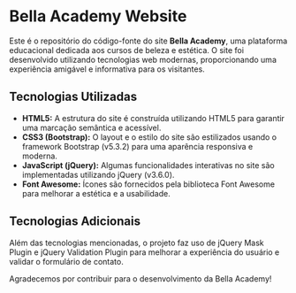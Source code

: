 # Bella Academy Website

Este é o repositório do código-fonte do site **Bella Academy**, uma plataforma educacional dedicada aos cursos de beleza e estética. O site foi desenvolvido utilizando tecnologias web modernas, proporcionando uma experiência amigável e informativa para os visitantes.

## Tecnologias Utilizadas

- **HTML5:** A estrutura do site é construída utilizando HTML5 para garantir uma marcação semântica e acessível.
- **CSS3 (Bootstrap):** O layout e o estilo do site são estilizados usando o framework Bootstrap (v5.3.2) para uma aparência responsiva e moderna.
- **JavaScript (jQuery):** Algumas funcionalidades interativas no site são implementadas utilizando jQuery (v3.6.0).
- **Font Awesome:** Ícones são fornecidos pela biblioteca Font Awesome para melhorar a estética e a usabilidade.

## Tecnologias Adicionais

Além das tecnologias mencionadas, o projeto faz uso de jQuery Mask Plugin e jQuery Validation Plugin para melhorar a experiência do usuário e validar o formulário de contato.

Agradecemos por contribuir para o desenvolvimento da Bella Academy!


